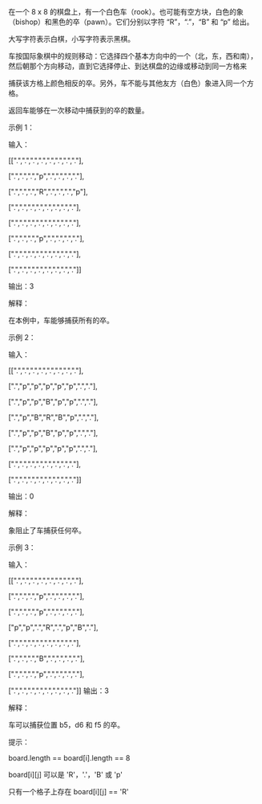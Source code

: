 在一个 8 x 8 的棋盘上，有一个白色车（rook）。也可能有空方块，白色的象（bishop）和黑色的卒（pawn）。它们分别以字符 “R”，“.”，“B” 和 “p” 给出。

大写字符表示白棋，小写字符表示黑棋。

车按国际象棋中的规则移动：它选择四个基本方向中的一个（北，东，西和南），然后朝那个方向移动，直到它选择停止、到达棋盘的边缘或移动到同一方格来

捕获该方格上颜色相反的卒。另外，车不能与其他友方（白色）象进入同一个方格。

返回车能够在一次移动中捕获到的卒的数量。
 

示例 1：



输入：

[[".",".",".",".",".",".",".","."],

[".",".",".","p",".",".",".","."],

[".",".",".","R",".",".",".","p"],

[".",".",".",".",".",".",".","."],

[".",".",".",".",".",".",".","."],

[".",".",".","p",".",".",".","."],

[".",".",".",".",".",".",".","."],

[".",".",".",".",".",".",".","."]]

输出：3

解释：

在本例中，车能够捕获所有的卒。

示例 2：



输入：

[[".",".",".",".",".",".",".","."],

[".","p","p","p","p","p",".","."],

[".","p","p","B","p","p",".","."],

[".","p","B","R","B","p",".","."],

[".","p","p","B","p","p",".","."],

[".","p","p","p","p","p",".","."],

[".",".",".",".",".",".",".","."],

[".",".",".",".",".",".",".","."]]


输出：0

解释：

象阻止了车捕获任何卒。

示例 3：



输入：

[[".",".",".",".",".",".",".","."],

[".",".",".","p",".",".",".","."],

[".",".",".","p",".",".",".","."],

["p","p",".","R",".","p","B","."],

[".",".",".",".",".",".",".","."],

[".",".",".","B",".",".",".","."],

[".",".",".","p",".",".",".","."],

[".",".",".",".",".",".",".","."]]
输出：3

解释： 

车可以捕获位置 b5，d6 和 f5 的卒。
 

提示：

board.length == board[i].length == 8

board[i][j] 可以是 'R'，'.'，'B' 或 'p'

只有一个格子上存在 board[i][j] == 'R'
